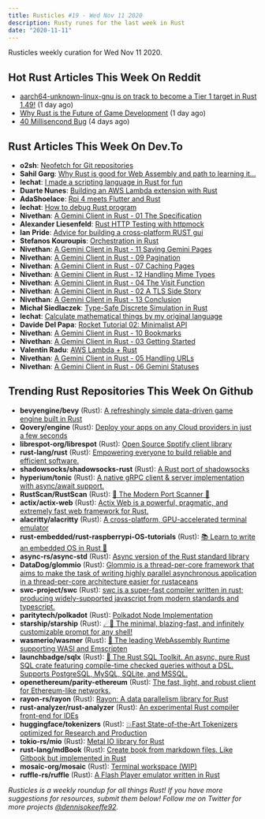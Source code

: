 ```yaml
---
title: Rusticles #19 - Wed Nov 11 2020
description: Rusty runes for the last week in Rust
date: "2020-11-11"
---
```


Rusticles weekly curation for Wed Nov 11 2020.

## Hot Rust Articles This Week On Reddit

- [aarch64-unknown-linux-gnu is on track to become a Tier 1 target in Rust 1.49!](https://www.reddit.com/r/rust/comments/jr074o/aarch64unknownlinuxgnu_is_on_track_to_become_a/) (1 day ago)
- [Why Rust is the Future of Game Development](https://www.reddit.com/r/rust/comments/jqux1s/why_rust_is_the_future_of_game_development/) (1 day ago)
- [40 Millisencond Bug](https://www.reddit.com/r/rust/comments/jp23jq/40_millisencond_bug/) (4 days ago)

## Rust Articles This Week On Dev.To

- **o2sh**: [Neofetch for Git repositories](https://dev.to/o2sh/neofetch-for-git-repositories-439c)
- **Sahil Garg**: [Why Rust is good for Web Assembly and path to learning it...](https://dev.to/real_sahilgarg/why-rust-is-good-for-web-assembly-and-path-to-learning-it-2njf)
- **lechat**: [I made a scripting language in Rust for fun](https://dev.to/lechatthecat/i-made-a-scripting-language-in-rust-for-fun-4o2j)
- **Duarte Nunes**: [Building an AWS Lambda extension with Rust](https://dev.to/aws-builders/building-an-aws-lambda-extension-with-rust-3p81)
- **AdaShoelace**: [Rpi 4 meets Flutter and Rust](https://dev.to/charliefoxtrot/rpi-4-meets-flutter-and-rust-23ma)
- **lechat**: [How to debug Rust program](https://dev.to/lechatthecat/how-to-debug-rust-program-1c4i)
- **Nivethan**: [A Gemini Client in Rust - 01 The Specification](https://dev.to/krowemoh/a-gemini-client-in-rust-01-the-specification-20gn)
- **Alexander Liesenfeld**: [Rust HTTP Testing with httpmock](https://dev.to/alexliesenfeld/rust-http-testing-with-httpmock-2mi0)
- **Ian Pride**: [Advice for building a cross-platform  RUST gui](https://dev.to/thefluxapex/advice-for-building-a-cross-platform-rust-gui-34m7)
- **Stefanos Kouroupis**: [Orchestration in Rust](https://dev.to/elasticrash/orchestration-in-rust-549b)
- **Nivethan**: [A Gemini Client in Rust - 11 Saving Gemini Pages](https://dev.to/krowemoh/a-gemini-client-in-rust-11-saving-gemini-pages-3lik)
- **Nivethan**: [A Gemini Client in Rust - 09 Pagination](https://dev.to/krowemoh/a-gemini-client-in-rust-09-pagination-2l6o)
- **Nivethan**: [A Gemini Client in Rust - 07 Caching Pages](https://dev.to/krowemoh/a-gemini-client-in-rust-07-caching-pages-5f8k)
- **Nivethan**: [A Gemini Client in Rust - 12 Handling Mime Types](https://dev.to/krowemoh/a-gemini-client-in-rust-12-handling-mime-types-3jdn)
- **Nivethan**: [A Gemini Client in Rust - 04 The Visit Function](https://dev.to/krowemoh/a-gemini-client-in-rust-04-the-visit-function-1g9j)
- **Nivethan**: [A Gemini Client in Rust - 02 A TLS Side Story](https://dev.to/krowemoh/a-gemini-client-in-rust-02-a-tls-side-story-1dpe)
- **Nivethan**: [A Gemini Client in Rust - 13 Conclusion](https://dev.to/krowemoh/a-gemini-client-in-rust-13-conclusion-2ohn)
- **Michał Siedlaczek**: [Type-Safe Discrete Simulation in Rust](https://dev.to/elshize/type-safe-discrete-simulation-in-rust-3n7d)
- **lechat**: [Calculate mathematical things by my original language](https://dev.to/lechatthecat/calculate-mathematical-things-by-my-original-language-1290)
- **Davide Del Papa**: [Rocket Tutorial 02: Minimalist API](https://dev.to/davidedelpapa/rocket-tutorial-02-minimalist-api-2kl6)
- **Nivethan**: [A Gemini Client in Rust - 10 Bookmarks](https://dev.to/krowemoh/a-gemini-client-in-rust-10-bookmarks-2d2p)
- **Nivethan**: [A Gemini Client in Rust - 03 Getting Started](https://dev.to/krowemoh/a-gemini-client-in-rust-03-getting-started-2130)
- **Valentin Radu**: [AWS Lambda + Rust](https://dev.to/rad_val_/aws-lambda-rust-292g)
- **Nivethan**: [A Gemini Client in Rust - 05 Handling URLs](https://dev.to/krowemoh/a-gemini-client-in-rust-05-handling-urls-59ii)
- **Nivethan**: [A Gemini Client in Rust - 06 Gemini Statuses](https://dev.to/krowemoh/a-gemini-client-in-rust-06-gemini-statuses-1h5)

## Trending Rust Repositories This Week On Github

- **bevyengine/bevy** (Rust): [A refreshingly simple data-driven game engine built in Rust](https://github.com/bevyengine/bevy)
- **Qovery/engine** (Rust): [Deploy your apps on any Cloud providers in just a few seconds](https://github.com/Qovery/engine)
- **librespot-org/librespot** (Rust): [Open Source Spotify client library](https://github.com/librespot-org/librespot)
- **rust-lang/rust** (Rust): [Empowering everyone to build reliable and efficient software.](https://github.com/rust-lang/rust)
- **shadowsocks/shadowsocks-rust** (Rust): [A Rust port of shadowsocks](https://github.com/shadowsocks/shadowsocks-rust)
- **hyperium/tonic** (Rust): [A native gRPC client & server implementation with async/await support.](https://github.com/hyperium/tonic)
- **RustScan/RustScan** (Rust): [🤖 The Modern Port Scanner 🤖](https://github.com/RustScan/RustScan)
- **actix/actix-web** (Rust): [Actix Web is a powerful, pragmatic, and extremely fast web framework for Rust.](https://github.com/actix/actix-web)
- **alacritty/alacritty** (Rust): [A cross-platform, GPU-accelerated terminal emulator](https://github.com/alacritty/alacritty)
- **rust-embedded/rust-raspberrypi-OS-tutorials** (Rust): [📚 Learn to write an embedded OS in Rust 🦀](https://github.com/rust-embedded/rust-raspberrypi-OS-tutorials)
- **async-rs/async-std** (Rust): [Async version of the Rust standard library](https://github.com/async-rs/async-std)
- **DataDog/glommio** (Rust): [Glommio is a thread-per-core framework that aims to make the task of writing highly parallel asynchronous application in a thread-per-core architecture easier for rustaceans](https://github.com/DataDog/glommio)
- **swc-project/swc** (Rust): [swc is a super-fast compiler written in rust; producing widely-supported javascript from modern standards and typescript.](https://github.com/swc-project/swc)
- **paritytech/polkadot** (Rust): [Polkadot Node Implementation](https://github.com/paritytech/polkadot)
- **starship/starship** (Rust): [☄🌌️ The minimal, blazing-fast, and infinitely customizable prompt for any shell!](https://github.com/starship/starship)
- **wasmerio/wasmer** (Rust): [🚀 The leading WebAssembly Runtime supporting WASI and Emscripten](https://github.com/wasmerio/wasmer)
- **launchbadge/sqlx** (Rust): [🧰 The Rust SQL Toolkit. An async, pure Rust SQL crate featuring compile-time checked queries without a DSL. Supports PostgreSQL, MySQL, SQLite, and MSSQL.](https://github.com/launchbadge/sqlx)
- **openethereum/parity-ethereum** (Rust): [The fast, light, and robust client for Ethereum-like networks.](https://github.com/openethereum/parity-ethereum)
- **rayon-rs/rayon** (Rust): [Rayon: A data parallelism library for Rust](https://github.com/rayon-rs/rayon)
- **rust-analyzer/rust-analyzer** (Rust): [An experimental Rust compiler front-end for IDEs](https://github.com/rust-analyzer/rust-analyzer)
- **huggingface/tokenizers** (Rust): [💥Fast State-of-the-Art Tokenizers optimized for Research and Production](https://github.com/huggingface/tokenizers)
- **tokio-rs/mio** (Rust): [Metal IO library for Rust](https://github.com/tokio-rs/mio)
- **rust-lang/mdBook** (Rust): [Create book from markdown files. Like Gitbook but implemented in Rust](https://github.com/rust-lang/mdBook)
- **mosaic-org/mosaic** (Rust): [Terminal workspace (WIP)](https://github.com/mosaic-org/mosaic)
- **ruffle-rs/ruffle** (Rust): [A Flash Player emulator written in Rust](https://github.com/ruffle-rs/ruffle)

_Rusticles is a weekly roundup for all things Rust! If you have more suggestions for resources, submit them below! Follow me on Twitter for more projects [@dennisokeeffe92](https://twitter.com/dennisokeeffe92)._